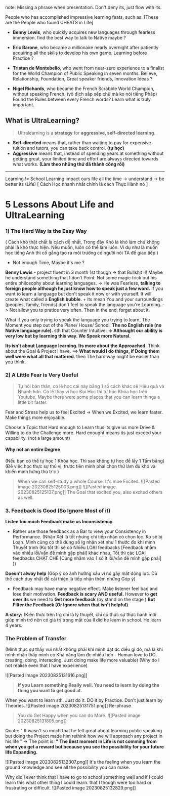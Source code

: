note: Missing a phrase when presentation. Don't deny its, just flow with its.

People who has accomplished impressive learning feats, such as:
[These are the People who found CHEATS in Life]
+ **Benny Lewis**, who quickly acquires new languages through fearless immersion. 
	find the best way to talk to Native maybe ?

+ **Eric Barone**, who became a millionaire nearly overnight after patiently acquiring all the skills to develop his own game.
	Learning before Practice ?

+ **Tristan de Montebello**, who went from near-zero experience to a finalist for the World Champion of Public Speaking in seven months.
	Believe, Relationship, Foundation, Great speaker friends, Innovation Ideas ?

+ **Nigel Richards**, who became the French Scrabble World Champion, without speaking French. (vô địch sắp xếp chữ mà ko nói tiếng Pháp)
	Found the Rules between every French words? Learn what is truly important.
## What is UltraLearning?
>Ultralearning is a **strategy** for **aggressive, self-directed learning**.

+ **Self-directed** means that, rather than waiting to pay for expensive tuition and tutors, you can take back control. **(tự học)**
+ **Aggressive** means that, instead of spending years at something without getting great, your limited time and effort are always directed towards what works.  **(Làm theo những thứ đã thành công rồi)**

---

Learning != School
Learning impact ours life all the time -> understand -> be better its (Life) 
[ Cách Học nhanh nhất chính là cách Thực Hành nó ] 
# 5 Lessons About Life and UltraLearning

### 1) The Hard Way is the Easy Way
(  Cách khó thật chất là cách dễ nhất, Trong đây Khó là khó làm chứ không phải là khó thực hiện. Nếu muốn, luôn có thể làm luôn. Ví dụ như là muốn học tiếng Anh thì cố gắng tạo ra môi trường có người nói TA để giao tiếp )


- Not enough Time, Maybe it's me ?

**Benny Lewis** - project fluent in 3 month 
	1st though -> that Bullshjt !!!
	Maybe he understand something that I don't 
Point: Not some magic trick but his entire philosophy about learning languages.
-> He was Fearless, **talking to foreign people although he just know how to speak just a few word.**
If you want to learn a language but don't speak it now or with yourself. It will create what called a **English bubble**.
	+ Its mean You and your surroundings (peoples, family, friends) don't feel to speak the language you're Learning. 
	-> Not allow you to pratice very often. Then in the end, forget about it.

What if you only trying to speak the language you trying to learn, The Moment you step out of the Plane/ House/ School.
	**The no English rule (no Native language rule).**
	sth that Counter Intuitive:
	**-> Althought our ability is very low but by learning this way. We Speak more Natural.** 

**Its isn't about Language learning. Its more about the Approached.** 
Think about the Goal & Project I have.
	**==> What would I do things, if Doing them well were what all that mattered**. 
	then The hard way might be easier than you think.



### 2) A Little Fear is Very Useful 
> Tự hỏi bản thân, có lẽ học cái này bằng 1 số cách khác sẽ Hiệu quả và Nhanh hơn. 
> 	Có lẽ thay vì học Đại Học thì tự học Khóa học trên Youtube.
 Maybe there were some places that you can learn things a little bit faster.

Fear and Stress help us to feel Excited -> When we Excited, we learn faster. Make things more enjoyable.

Choose a Topic that Hard enough to Learn thus its give us more Drive & Willing to do the Challenge more. 
	Hard enought means its just exceed your capability. (not a large amount) 

#### Why not an entire Degree
(Nếu bạn có thể tự học 1 Khóa học. Thì sao không tự học để lấy 1 Tấm bằng)
(Để việc học thực sự thú vị, trước tiên mình phải chọn thứ làm đủ khó và khiến mình hứng thú tr'c )

> When we can self-study a whole Course. It's moe Excited.
![[Pasted image 20230825125003.png]]
![[Pasted image 20230825125137.png]]
> The Goal that excited you, also excited others as well.

### 3. Feedback is Good (So Ignore Most of it)
**Listen too much Feedback make us Inconsistency.**
+ Rather use those feedback as a Bar to view your Consistency in Performance. 
	(Nhận Xét là tốt nhưng chỉ tiếp nhận có chọn lọc. Ko sẽ bị Loạn. Mình cũng có thể dùng số lg nhận xét như 1 thước đo khi mình Thuyết trình 
		(Ko tốt thì sẽ có Nhiều LOẠI feedbacks [Feedback nhằm vào nhiều lỗi/vấn đề mình gặp phải] khác nhau, Tốt thì các LOẠI feedbacks CHẶT CHẼ [Cùng nhằm vào 1 số ít lỗi/vấn đề mình gặp phải] ))


**Doesn't alway help** 
(Góp ý có ảnh hưởng xấu vì nó gây mất động lực. Dù thế cách duy nhất để cải thiện là tiếp nhận thêm những Góp ý)
+ Feedback may have many negative effect. Make listener feel bad and lose their motivation. 
	**Feedback is scary AND useful.**
	However to **get over its** we need to 
		**Get more feedback** (by stand on the stage )
	**But Filter the Feedback (Or Ignore when that isn't helpful)** 


**A story:** 
(Kiến thức trên trg chỉ là lý thuyết, chỉ có thực sự thực hành mới giúp mình trở nên có giá trị trong mắt của ll did he learn in school. He learn 4 years.

### **The Problem of Transfer** 

(Mình thực sự thấy vui nhất không phải khi mình đạt đc điều gì đó, mà là khi mình nhận thấy mình có Khả năng làm đc nhiều hơn - Human love to DO, creating, doing, interacting. Just doing make life more valuable)
(Why do I not realise even that I have experience)

![[Pasted image 20230825131616.png]]
> **If you Learn something Really well. You need to learn by doing the thing you want to get good at.**

When you want to learn sth. Just do it. DO it by Practice. Don't just learn by Theories.
![[Pasted image 20230825131751.png]]
Re-phrase
>You do Get Happy when you can do More.
![[Pasted image 20230825131805.png]]


Quote:
	" It wasn't so much that he felt great about learning public speaking but doing the Project made him rethink how we will approach any project in his life "
-> The point is: **" The Best moment in Life is not comming from when you get a reward but because you see the possibility for your future life Expanding.**

![[Pasted image 20230825132307.png]]
	It's the feeling when you learn the ground knowledge and see all the possibility you can make.

Why did I ever think that I have to go to school something well and if I could learn this what other thing I could learn.
	that I though were too hard or frustrating or difficult.
![[Pasted image 20230825132829.png]]
